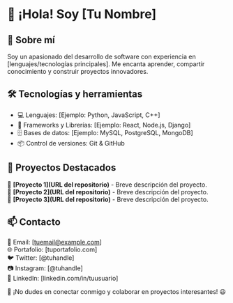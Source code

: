 # 👋 ¡Hola! Soy [Tu Nombre]

## 🚀 Sobre mí
Soy un apasionado del desarrollo de software con experiencia en [lenguajes/tecnologías principales]. Me encanta aprender, compartir conocimiento y construir proyectos innovadores.

## 🛠️ Tecnologías y herramientas
- 💻 Lenguajes: [Ejemplo: Python, JavaScript, C++]  
- 🔧 Frameworks y Librerías: [Ejemplo: React, Node.js, Django]  
- 🗄️ Bases de datos: [Ejemplo: MySQL, PostgreSQL, MongoDB]  
- 📦 Control de versiones: Git & GitHub

## 📌 Proyectos Destacados
🔹 **[Proyecto 1](URL del repositorio)** - Breve descripción del proyecto.  
🔹 **[Proyecto 2](URL del repositorio)** - Breve descripción del proyecto.  
🔹 **[Proyecto 3](URL del repositorio)** - Breve descripción del proyecto.

## 📫 Contacto
📧 Email: [tuemail@example.com]  
🌐 Portafolio: [tuportafolio.com]  
🐦 Twitter: [@tuhandle]  
📷 Instagram: [@tuhandle]  
💼 LinkedIn: [linkedin.com/in/tuusuario]

📌 ¡No dudes en conectar conmigo y colaborar en proyectos interesantes! 😃


